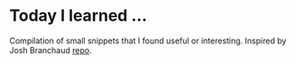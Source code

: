 # Today I learned ...

Compilation of small snippets that I found useful or interesting. Inspired by Josh Branchaud [repo](https://github.com/jbranchaud/til).
